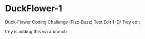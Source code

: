 # DuckFlower-1
Duck-Flower Coding Challenge (Fizz-Buzz) 
Test Edit 1 :D/ Trey edit

trey is adding this via a branch
